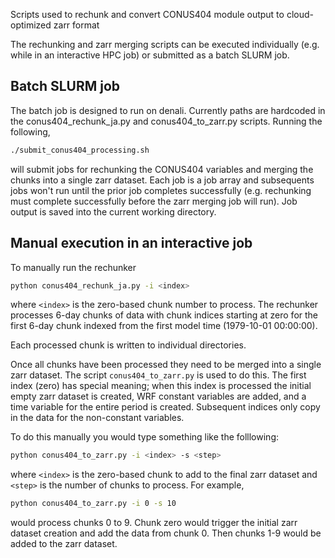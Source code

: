 Scripts used to rechunk and convert CONUS404 module output to cloud-optimized zarr format

The rechunking and zarr merging scripts can be executed individually 
(e.g. while in an interactive HPC job) or submitted as a batch SLURM job.

## Batch SLURM job

The batch job is designed to run on denali. Currently paths are hardcoded in the
conus404_rechunk_ja.py and conus404_to_zarr.py scripts. Running the following,

```bash
./submit_conus404_processing.sh
```

will submit jobs for rechunking the CONUS404 variables and merging the chunks 
into a single zarr dataset. Each job is a job array and subsequents jobs won't 
run until the prior job completes successfully (e.g. rechunking must complete 
successfully before the zarr merging job will run). Job output is saved into 
the current working directory.

## Manual execution in an interactive job
To manually run the rechunker
```bash
python conus404_rechunk_ja.py -i <index>
```
where `<index>` is the zero-based chunk number to process. The rechunker processes 
6-day chunks of data with chunk indices starting at zero for the first 6-day chunk
indexed from the first model time (1979-10-01 00:00:00).

Each processed chunk is written to individual directories.

Once all chunks have been processed they need to be merged into a single zarr 
dataset. The script `conus404_to_zarr.py` is used to do this. The first index (zero) 
has special meaning; when this index is processed the initial empty zarr dataset is 
created, WRF constant variables are added, and a time variable for the entire
period is created. Subsequent indices only copy in the data for the non-constant 
variables.

To do this manually you would type something like the folllowing:

```bash
python conus404_to_zarr.py -i <index> -s <step>
```

where `<index>` is the zero-based chunk to add to the final zarr dataset and 
`<step>` is the number of chunks to process. For example,

```bash
python conus404_to_zarr.py -i 0 -s 10
```
would process chunks 0 to 9. Chunk zero would trigger the initial zarr dataset
creation and add the data from chunk 0. Then chunks 1-9 would be added to the zarr 
dataset. 

